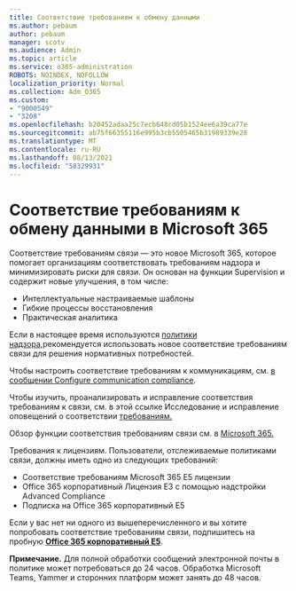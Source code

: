 ```yaml
---
title: Соответствие требованиям к обмену данными
ms.author: pebaum
author: pebaum
manager: scotv
ms.audience: Admin
ms.topic: article
ms.service: o365-administration
ROBOTS: NOINDEX, NOFOLLOW
localization_priority: Normal
ms.collection: Adm_O365
ms.custom:
- "9000549"
- "3208"
ms.openlocfilehash: b20452adaa25c7ecb648cd05b1524ee6a39ca77e
ms.sourcegitcommit: ab75f66355116e995b3cb5505465b31989339e28
ms.translationtype: MT
ms.contentlocale: ru-RU
ms.lasthandoff: 08/13/2021
ms.locfileid: "58329931"
---
```

# <a name="communication-compliance-in-microsoft-365"></a>Соответствие требованиям к обмену данными в Microsoft 365

Соответствие требованиям связи — это новое Microsoft 365, которое помогает организациям соответствовать требованиям надзора и минимизировать риски для связи. Он основан на функции Supervision и содержит новые улучшения, в том числе:

- Интеллектуальные настраиваемые шаблоны
- Гибкие процессы восстановления
- Практическая аналитика

Если в настоящее время используются [политики надзора,](https://docs.microsoft.com/microsoft-365/compliance/supervision-policies)рекомендуется использовать новое соответствие требованиям связи для решения нормативных потребностей.

Чтобы настроить соответствие требованиям к коммуникациям, см. [в сообщении Configure communication compliance](https://docs.microsoft.com/microsoft-365/compliance/communication-compliance-configure).

Чтобы изучить, проанализировать и исправление соответствия требованиям к связи, см. в этой ссылке Исследование и исправление оповещений о соответствии [требованиям.](https://docs.microsoft.com/microsoft-365/compliance/communication-compliance-investigate-remediate)

Обзор функции соответствия требованиям связи см. в [Microsoft 365.](https://docs.microsoft.com/microsoft-365/compliance/communication-compliance)

Требования к лицензиям. Пользователи, отслеживаемые политиками связи, должны иметь одно из следующих требований:

- Соответствие требованиям Microsoft 365 E5 лицензии
- Office 365 корпоративный Лицензия E3 с помощью надстройки Advanced Compliance
- Подписка на Office 365 корпоративный E5

Если у вас нет ни одного из вышеперечисленного и вы хотите попробовать соответствие требованиям связи, подпишитесь на пробную **[Office 365 корпоративный E5](https://go.microsoft.com/fwlink/p/?LinkID=698279)**.

**Примечание.** Для полной обработки сообщений электронной почты в политике может потребоваться до 24 часов. Обработка Microsoft Teams, Yammer и сторонних платформ может занять до 48 часов.
